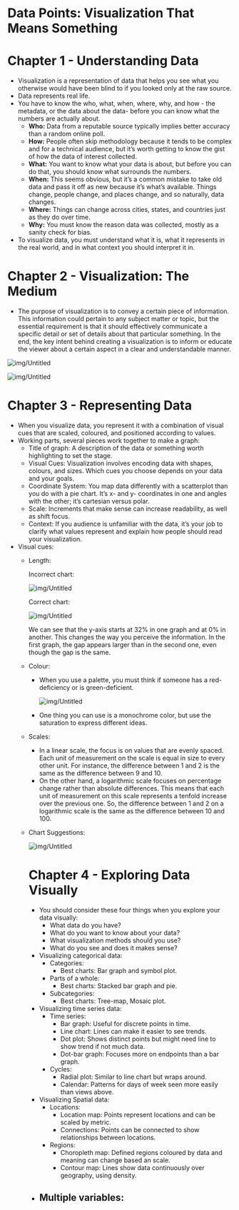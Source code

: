 # Data Points: Visualization That Means Something


# Chapter 1 - Understanding Data

- Visualization is a representation of data that helps you see what you otherwise would have been blind to if you looked only at the raw source.
- Data represents real life.
- You have to know the who, what, when, where, why, and how - the metadata, or the data about the data- before you can know what the numbers are actually about.
    - **Who:** Data from a reputable source typically implies better accuracy than a random online poll.
    - **How:** People often skip methodology because it tends to be complex and for a technical audience, but it’s worth getting to know the gist of how the data of interest collected.
    - **What:**  You want to know what your data is about, but before you can do that, you should know what surrounds the numbers.
    - **When:** This seems obvious, but it’s a common mistake to take old data and pass it off as new because it’s what’s available. Things change, people change, and places change, and so naturally, data changes.
    - **Where:** Things can change across cities, states, and countries just as they do over time.
    - **Why:** You must know the reason data was collected, mostly as a sanity check for bias.
- To visualize data, you must understand what it is, what it represents in the real world, and in what context you should interpret it in.

# Chapter 2 - Visualization: The Medium

- The purpose of visualization is to convey a certain piece of information. This information could pertain to any subject matter or topic, but the essential requirement is that it should effectively communicate a specific detail or set of details about that particular something. In the end, the key intent behind creating a visualization is to inform or educate the viewer about a certain aspect in a clear and understandable manner.

![img/Untitled](img/Untitled.png)

![img/Untitled](img/Untitled%201.png)

# Chapter 3 - Representing Data

- When you visualize data, you represent it with a combination of visual cues that are scaled, coloured, and positioned according to values.
- Working parts, several pieces work together to make a graph:
    - Title of graph: A description of the data or something worth highlighting to set the stage.
    - Visual Cues: Visualization involves encoding data with shapes, colours, and sizes. Which cues you choose depends on your data and your goals.
    - Coordinate System: You map data differently with a scatterplot than you do with a pie chart. It’s x- and y- coordinates in one and angles with the other; it’s cartesian versus polar.
    - Scale: Increments that make sense can increase readability, as well as shift focus.
    - Context: If you audience is unfamiliar with the data, it’s your job to clarify what values represent and explain how people should read your visualization.
- Visual cues:
    - Length:
        
        
        Incorrect chart:
        
        ![img/Untitled](img/Untitled%202.png)
        
        Correct chart:
        
        ![img/Untitled](img/Untitled%203.png)
        
        We can see that the y-axis starts at 32% in one graph and at 0% in another. This changes the way you perceive the information. In the first graph, the gap appears larger than in the second one, even though the gap is the same.
        
    - Colour:
        - When you use a palette, you must think if someone has a red-deficiency or is green-deficient.
            
            ![img/Untitled](img/Untitled%204.png)
            
        - One thing you can use is a monochrome color, but use the saturation to express different ideas.
    - Scales:
        - In a linear scale, the focus is on values that are evenly spaced. Each unit of measurement on the scale is equal in size to every other unit. For instance, the difference between 1 and 2 is the same as the difference between 9 and 10.
        - On the other hand, a logarithmic scale focuses on percentage change rather than absolute differences. This means that each unit of measurement on this scale represents a tenfold increase over the previous one. So, the difference between 1 and 2 on a logarithmic scale is the same as the difference between 10 and 100.
    - Chart Suggestions:
        
        ![img/Untitled](img/Untitled%205.png)
        
        # Chapter 4 - Exploring Data Visually
        
        - You should consider these four things when you explore your data visually:
            - What data do you have?
            - What do you want to know about your data?
            - What visualization methods should you use?
            - What do you see and does it makes sense?
        - Visualizing categorical data:
            - Categories:
                - Best charts: Bar graph and symbol plot.
            - Parts of a whole:
                - Best charts: Stacked bar graph and pie.
            - Subcategories:
                - Best charts: Tree-map, Mosaic plot.
        - Visualizing time series data:
            - Time series:
                - Bar graph: Useful for discrete points in time.
                - Line chart: Lines can make it easier to see trends.
                - Dot plot: Shows distinct points but might need line to show trend if not much data.
                - Dot-bar graph: Focuses more on endpoints than a bar graph.
            - Cycles:
                - Radial plot: Similar to line chart but wraps around.
                - Calendar: Patterns for days of week seen more easily than views above.
        - Visualizing Spatial data:
            - Locations:
                - Location map: Points represent locations and can be scaled by metric.
                - Connections: Points can be connected to show relationships between locations.
            - Regions:
                - Choropleth map: Defined regions coloured by data and meaning can change based an scale.
                - Contour map: Lines show data continuously over geography, using density.
        - Multiple variables:
            -